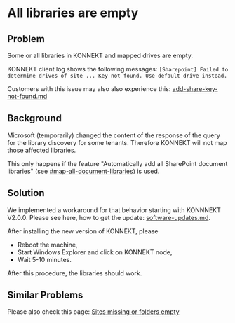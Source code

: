 # All libraries are empty

## Problem

Some or all libraries in KONNEKT and mapped drives are empty.

KONNEKT client log shows the following messages: `[Sharepoint] Failed to determine drives of site ... Key not found. Use default drive instead.`

Customers with this issue may also also experience this: [add-share-key-not-found.md](../add-share-key-not-found.md "mention")

## Background

Microsoft (temporarily) changed the content of the response of the query for the library discovery for some tenants. Therefore KONNEKT will not map those affected libraries.

This only happens if the feature "Automatically add all SharePoint document libraries" (see [#map-all-document-libraries](../../configuration/mappings/auto-mapping.md#map-all-document-libraries "mention")) is used.

## Solution

We implemented a workaround for that behavior starting with KONNNEKT V2.0.0. Please see here, how to get the update: [software-updates.md](../../installation/software-updates.md "mention").

After installing the new version of KONNEKT, please&#x20;

* Reboot the machine,
* Start Windows Explorer and click on KONNEKT node,
* Wait 5-10 minutes.

After this procedure, the libraries should work.

## Similar Problems

Please also check this page: [Sites missing or folders empty](../sites-missing-or-folders-empty.md)
